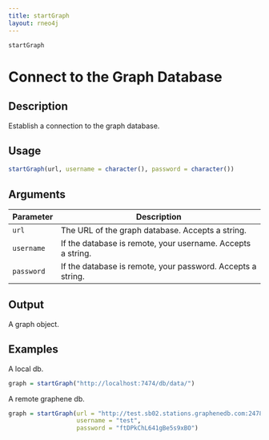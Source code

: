 ```yaml
---
title: startGraph
layout: rneo4j
---
```


`startGraph`

# Connect to the Graph Database

## Description

Establish a connection to the graph database.

## Usage

```r
startGraph(url, username = character(), password = character())
```

## Arguments

| Parameter | Description |
| --------- | ----------- |
| `url`     | The URL of the graph database. Accepts a string.  |
| `username` | If the database is remote, your username. Accepts a string. |
| `password` | If the database is remote, your password. Accepts a string. |

## Output

A graph object.

## Examples

A local db.

```r
graph = startGraph("http://localhost:7474/db/data/")
```

A remote graphene db.

```r
graph = startGraph(url = "http://test.sb02.stations.graphenedb.com:24789/db/data/", 
				   username = "test", 
				   password = "ftDPkChL641gBe5s9xBO")
```